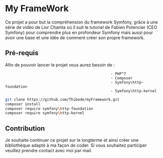 # My FrameWork

Ce projet a pour but la compréhension du framework Symfony, grâce à une série de vidéo de Lior Chamla où il suit le tutoriel de Fabien Potencier (CEO Symfony) pour comprendre plus en profondeur Symfony mais aussi pour avoir une base et une idée de comment créer son propre framework.

## Pré-requis

Afin de pouvoir lancer le projet vous aurez besoin de :

                                                    - PHP^7
                                                    - Composer
                                                    - Symfony\http-foundation
                                                    - Symfony\http-kernel

```bash
git clone https://github.com/Thibode/myFramework.git
composer install
composer require symfony\http-foundation
composer require symfony\http-kernel
```

## Contribution

Je souhaite continuer ce projet sur le longterme et ainsi créer une bibliothèque adapté à ma façon de coder.
Si vous souhaitez participer veuillez prendre contact avec moi par mail.
